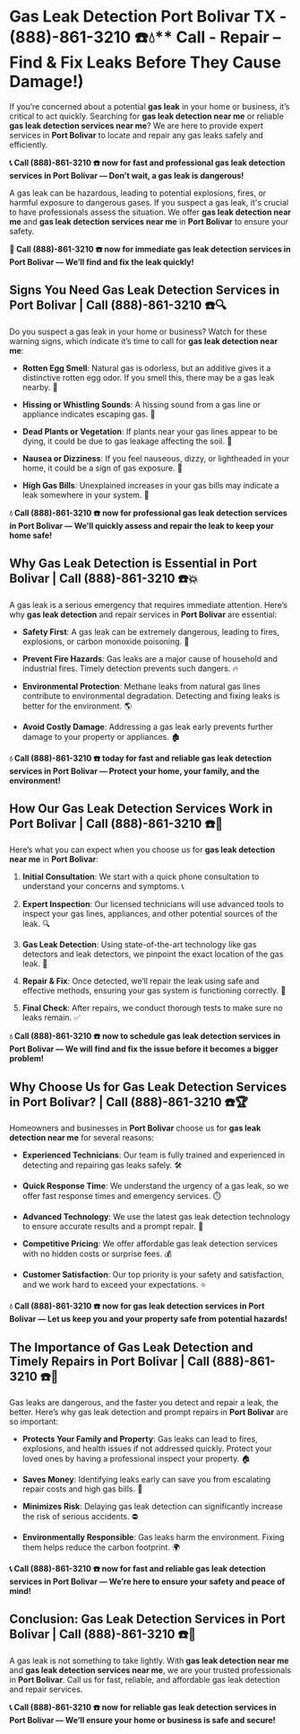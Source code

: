 # Gas Leak Detection Port Bolivar TX - (888)-861-3210 ☎️💧** Call - Repair – Find & Fix Leaks Before They Cause Damage!)

If you’re concerned about a potential **gas leak** in your home or business, it’s critical to act quickly. Searching for **gas leak detection near me** or reliable **gas leak detection services near me**? We are here to provide expert services in **Port Bolivar** to locate and repair any gas leaks safely and efficiently.

**📞 Call (888)-861-3210 ☎️ now for fast and professional gas leak detection services in Port Bolivar — Don’t wait, a gas leak is dangerous!**

A gas leak can be hazardous, leading to potential explosions, fires, or harmful exposure to dangerous gases. If you suspect a gas leak, it's crucial to have professionals assess the situation. We offer **gas leak detection near me** and **gas leak detection services near me** in **Port Bolivar** to ensure your safety.

**🚨 Call (888)-861-3210 ☎️ now for immediate gas leak detection services in Port Bolivar — We’ll find and fix the leak quickly!**

## **Signs You Need Gas Leak Detection Services in Port Bolivar | Call (888)-861-3210 ☎️🔍**

Do you suspect a gas leak in your home or business? Watch for these warning signs, which indicate it’s time to call for **gas leak detection near me**:

- **Rotten Egg Smell**: Natural gas is odorless, but an additive gives it a distinctive rotten egg odor. If you smell this, there may be a gas leak nearby. 💨
- **Hissing or Whistling Sounds**: A hissing sound from a gas line or appliance indicates escaping gas. 📣
- **Dead Plants or Vegetation**: If plants near your gas lines appear to be dying, it could be due to gas leakage affecting the soil. 🌱
- **Nausea or Dizziness**: If you feel nauseous, dizzy, or lightheaded in your home, it could be a sign of gas exposure. 🤢
- **High Gas Bills**: Unexplained increases in your gas bills may indicate a leak somewhere in your system. 💸

**💧 Call (888)-861-3210 ☎️ now for professional gas leak detection services in Port Bolivar — We’ll quickly assess and repair the leak to keep your home safe!**

## **Why Gas Leak Detection is Essential in Port Bolivar | Call (888)-861-3210 ☎️💥**

A gas leak is a serious emergency that requires immediate attention. Here’s why **gas leak detection** and repair services in **Port Bolivar** are essential:

- **Safety First**: A gas leak can be extremely dangerous, leading to fires, explosions, or carbon monoxide poisoning. 🛑
- **Prevent Fire Hazards**: Gas leaks are a major cause of household and industrial fires. Timely detection prevents such dangers. 🔥
- **Environmental Protection**: Methane leaks from natural gas lines contribute to environmental degradation. Detecting and fixing leaks is better for the environment. 🌎
- **Avoid Costly Damage**: Addressing a gas leak early prevents further damage to your property or appliances. 🏚️

**💧 Call (888)-861-3210 ☎️ today for fast and reliable gas leak detection services in Port Bolivar — Protect your home, your family, and the environment!**

## **How Our Gas Leak Detection Services Work in Port Bolivar | Call (888)-861-3210 ☎️🔧**

Here’s what you can expect when you choose us for **gas leak detection near me** in **Port Bolivar**:

1. **Initial Consultation**: We start with a quick phone consultation to understand your concerns and symptoms. 📞
2. **Expert Inspection**: Our licensed technicians will use advanced tools to inspect your gas lines, appliances, and other potential sources of the leak. 🔍
3. **Gas Leak Detection**: Using state-of-the-art technology like gas detectors and leak detectors, we pinpoint the exact location of the gas leak. 🔬
4. **Repair & Fix**: Once detected, we’ll repair the leak using safe and effective methods, ensuring your gas system is functioning correctly. 🔧
5. **Final Check**: After repairs, we conduct thorough tests to make sure no leaks remain. ✅

**💧 Call (888)-861-3210 ☎️ now to schedule gas leak detection services in Port Bolivar — We will find and fix the issue before it becomes a bigger problem!**

## **Why Choose Us for Gas Leak Detection Services in Port Bolivar? | Call (888)-861-3210 ☎️🏆**

Homeowners and businesses in **Port Bolivar** choose us for **gas leak detection near me** for several reasons:

- **Experienced Technicians**: Our team is fully trained and experienced in detecting and repairing gas leaks safely. 🛠️
- **Quick Response Time**: We understand the urgency of a gas leak, so we offer fast response times and emergency services. ⏱️
- **Advanced Technology**: We use the latest gas leak detection technology to ensure accurate results and a prompt repair. 🧪
- **Competitive Pricing**: We offer affordable gas leak detection services with no hidden costs or surprise fees. 💰
- **Customer Satisfaction**: Our top priority is your safety and satisfaction, and we work hard to exceed your expectations. ⭐

**💧 Call (888)-861-3210 ☎️ now for gas leak detection services in Port Bolivar — Let us keep you and your property safe from potential hazards!**

## **The Importance of Gas Leak Detection and Timely Repairs in Port Bolivar | Call (888)-861-3210 ☎️🚨**

Gas leaks are dangerous, and the faster you detect and repair a leak, the better. Here’s why gas leak detection and prompt repairs in **Port Bolivar** are so important:

- **Protects Your Family and Property**: Gas leaks can lead to fires, explosions, and health issues if not addressed quickly. Protect your loved ones by having a professional inspect your property. 🏠
- **Saves Money**: Identifying leaks early can save you from escalating repair costs and high gas bills. 💸
- **Minimizes Risk**: Delaying gas leak detection can significantly increase the risk of serious accidents. ⛔
- **Environmentally Responsible**: Gas leaks harm the environment. Fixing them helps reduce the carbon footprint. 🌍

**📞 Call (888)-861-3210 ☎️ now for fast and reliable gas leak detection services in Port Bolivar — We’re here to ensure your safety and peace of mind!**

## **Conclusion: Gas Leak Detection Services in Port Bolivar | Call (888)-861-3210 ☎️💨**

A gas leak is not something to take lightly. With **gas leak detection near me** and **gas leak detection services near me**, we are your trusted professionals in **Port Bolivar**. Call us for fast, reliable, and affordable gas leak detection and repair services.

**📞 Call (888)-861-3210 ☎️ now for reliable gas leak detection services in Port Bolivar — We’ll ensure your home or business is safe and secure!**
